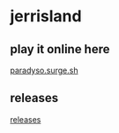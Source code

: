 # jerrisland
## play it online here
[paradyso.surge.sh](paradyso.surge.sh)
## releases
[releases](https://github.com/EnderPicture/jerrisland/releases)
